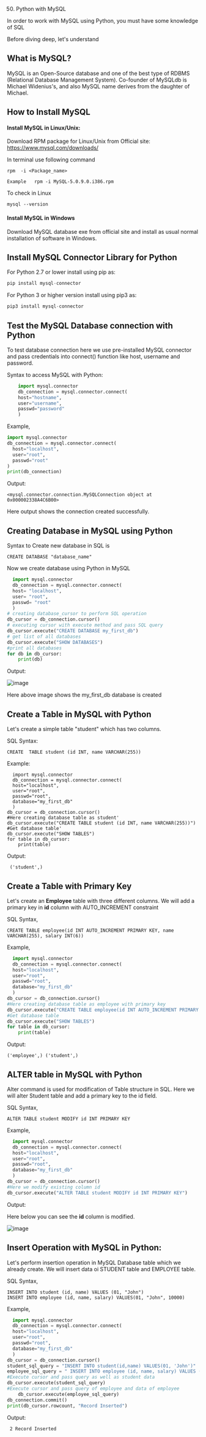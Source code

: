 050. Python with MySQL

In order to work with MySQL using Python, you must have some knowledge of SQL

Before diving deep, let's understand

## What is MySQL?
MySQL is an Open-Source database and one of the best type of RDBMS (Relational Database Management System). Co-founder of MySQLdb is Michael Widenius's, and also MySQL name derives from the daughter of Michael.

## How to Install MySQL
#### Install MySQL in Linux/Unix:

Download RPM package for Linux/Unix from Official site: https://www.mysql.com/downloads/

In terminal use following command
```linux
rpm  -i <Package_name>
```
```linux
Example   rpm -i MySQL-5.0.9.0.i386.rpm
```
To check in Linux
```linux
mysql --version
```
#### Install MySQL in Windows

Download MySQL database exe from official site and install as usual normal installation of software in Windows.


## Install MySQL Connector Library for Python
For Python 2.7 or lower install using pip as:
```python
pip install mysql-connector
```
For Python 3 or higher version install using pip3 as:
```python
pip3 install mysql-connector 
```
## Test the MySQL Database connection with Python
To test database connection here we use pre-installed MySQL connector and pass credentials into connect() function like host, username and password.

Syntax to access MySQL with Python:
```python
	import mysql.connector
	db_connection = mysql.connector.connect(
  	host="hostname",
  	user="username",
  	passwd="password"
    )
```
Example,
```python
import mysql.connector
db_connection = mysql.connector.connect(
  host="localhost",
  user="root",
  passwd="root"
)
print(db_connection)
```
Output:
```text
<mysql.connector.connection.MySQLConnection object at 0x000002338A4C6B00>
```
Here output shows the connection created successfully.

## Creating Database in MySQL using Python
Syntax to Create new database in SQL is
```mysql
CREATE DATABASE "database_name"
```
Now we create database using Python in MySQL
```python
  import mysql.connector
  db_connection = mysql.connector.connect(
  host= "localhost",
  user= "root",
  passwd= "root"
  )
# creating database_cursor to perform SQL operation
db_cursor = db_connection.cursor()
# executing cursor with execute method and pass SQL query
db_cursor.execute("CREATE DATABASE my_first_db")
# get list of all databases
db_cursor.execute("SHOW DATABASES")
#print all databases
for db in db_cursor:
	print(db)
```
Output:

![image](https://www.guru99.com/images/1/030819_0707_PythonwithM1.png)

Here above image shows the my_first_db database is created

## Create a Table in MySQL with Python
Let's create a simple table "student" which has two columns.

SQL Syntax:
```mysql
CREATE  TABLE student (id INT, name VARCHAR(255))
```
Example:
```pytohn
  import mysql.connector
  db_connection = mysql.connector.connect(
  host="localhost",
  user="root",
  passwd="root",
  database="my_first_db"
  )
db_cursor = db_connection.cursor()
#Here creating database table as student'
db_cursor.execute("CREATE TABLE student (id INT, name VARCHAR(255))")
#Get database table'
db_cursor.execute("SHOW TABLES")
for table in db_cursor:
	print(table)
```
Output:
```text
 ('student',) 
```
## Create a Table with Primary Key
Let's create an **Employee** table with three different columns. We will add a primary key in **id** column with AUTO_INCREMENT constraint

SQL Syntax,
```mysql
CREATE TABLE employee(id INT AUTO_INCREMENT PRIMARY KEY, name VARCHAR(255), salary INT(6))
```
Example,
```python
  import mysql.connector
  db_connection = mysql.connector.connect(
  host="localhost",
  user="root",
  passwd="root",
  database="my_first_db"
  )
db_cursor = db_connection.cursor()
#Here creating database table as employee with primary key
db_cursor.execute("CREATE TABLE employee(id INT AUTO_INCREMENT PRIMARY KEY, name VARCHAR(255), salary INT(6))")
#Get database table
db_cursor.execute("SHOW TABLES")
for table in db_cursor:
	print(table)	
```
Output:
```text
('employee',) ('student',)
```
## ALTER table in MySQL with Python
Alter command is used for modification of Table structure in SQL. Here we will alter Student table and add a primary key to the id field.

SQL Syntax,
```mysql
ALTER TABLE student MODIFY id INT PRIMARY KEY
```
Example,
```python
  import mysql.connector
  db_connection = mysql.connector.connect(
  host="localhost",
  user="root",
  passwd="root",
  database="my_first_db"
  )
db_cursor = db_connection.cursor()
#Here we modify existing column id
db_cursor.execute("ALTER TABLE student MODIFY id INT PRIMARY KEY")
```
Output:

Here below you can see the **id** column is modified.

![image](https://www.guru99.com/images/1/030819_0707_PythonwithM2.png)

## Insert Operation with MySQL in Python:
Let's perform insertion operation in MySQL Database table which we already create. We will insert data oi STUDENT table and EMPLOYEE table.

SQL Syntax,
```mysql
INSERT INTO student (id, name) VALUES (01, "John")
INSERT INTO employee (id, name, salary) VALUES(01, "John", 10000)
```
Example,
```python
  import mysql.connector
  db_connection = mysql.connector.connect(
  host="localhost",
  user="root",
  passwd="root",
  database="my_first_db"
  )
db_cursor = db_connection.cursor()
student_sql_query = "INSERT INTO student(id,name) VALUES(01, 'John')"
employee_sql_query = " INSERT INTO employee (id, name, salary) VALUES (01, 'John', 10000)"
#Execute cursor and pass query as well as student data
db_cursor.execute(student_sql_query)
#Execute cursor and pass query of employee and data of employee
	db_cursor.execute(employee_sql_query)
db_connection.commit()
print(db_cursor.rowcount, "Record Inserted")
```
Output:
```text
 2 Record Inserted 
 ```
